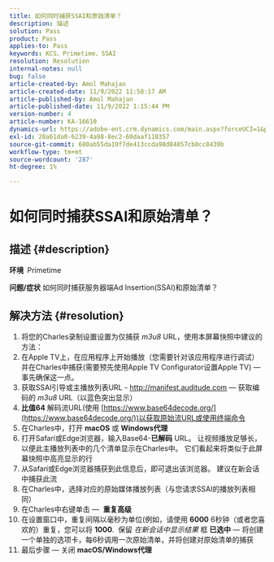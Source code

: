 ```yaml
---
title: 如何同时捕获SSAI和原始清单？
description: 描述
solution: Pass
product: Pass
applies-to: Pass
keywords: KCS、Primetime、SSAI
resolution: Resolution
internal-notes: null
bug: false
article-created-by: Amol Mahajan
article-created-date: 11/9/2022 11:58:17 AM
article-published-by: Amol Mahajan
article-published-date: 11/9/2022 1:15:44 PM
version-number: 4
article-number: KA-16610
dynamics-url: https://adobe-ent.crm.dynamics.com/main.aspx?forceUCI=1&pagetype=entityrecord&etn=knowledgearticle&id=0a56cac8-2560-ed11-9561-6045bd006268
exl-id: 20a61da0-6239-4a98-8ec2-60daaf110357
source-git-commit: 680ab55da19f7de413ccda98d84857cb8cc8439b
workflow-type: tm+mt
source-wordcount: '287'
ht-degree: 1%

---
```


# 如何同时捕获SSAI和原始清单？

## 描述 {#description}

<b>环境 </b>
Primetime


<b>问题/症状</b>
如何同时捕获服务器端Ad Insertion(SSAI)和原始清单？


## 解决方法 {#resolution}


1. 将您的Charles录制设置设置为仅捕获 *m3u8* URL，使用本屏幕快照中建议的方法：
2. 在Apple TV上，在应用程序上开始播放（您需要针对该应用程序进行调试）并在Charles中捕获(需要预先使用Apple TV Configurator设置Apple TV) — 事先确保这一点。
3. 获取SSAI引导或主播放列表URL - http://manifest.auditude.com — 获取编码的 *m3u8* URL（以蓝色突出显示）
4. <b>比值64</b> 解码流URL(使用 [https://www.base64decode.org/](https://www.base64decode.org/))以获取原始流URL或使用终端命令
5. 在Charles中，打开 <b>macOS</b> 或 <b>Windows代理</b>
6. 打开Safari或Edge浏览器，输入Base64-<b>已解码</b> URL。 让视频播放足够长，以便此主播放列表中的几个清单显示在Charles中。 它们看起来将类似于此屏幕快照中高亮显示的行
7. 从Safari或Edge浏览器捕获到此信息后，即可退出该浏览器。 建议在新会话中捕获此流
8. 在Charles中，选择对应的原始媒体播放列表（与您请求SSAI的播放列表相同）
9. 在Charles中右键单击 —  <b>重复高级</b>
10. 在设置窗口中，重复间隔以毫秒为单位(例如，请使用 <b>6000</b> 6秒钟（或者您喜欢的）重复，您可以将 <b>1000</b>.  保留 *在新会话中显示结果* 框 <b>已选中</b>  — 将创建一个单独的选项卡，每6秒调用一次原始清单，并将创建对原始清单的捕获
11. 最后步骤 — 关闭 <b>macOS/Windows代理</b>
